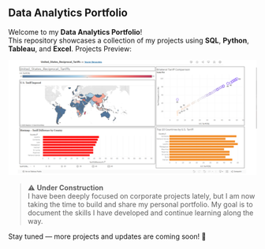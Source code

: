 ## Data Analytics Portfolio

Welcome to my **Data Analytics Portfolio**!  
This repository showcases a collection of my projects using **SQL**, **Python**, **Tableau**, and **Excel**.
Projects Preview:

![Project Previews](https://github.com/Yeuner/DataAnalystPortfolio/blob/main/Tableau/United_States_Reciprocal_Tariffs/United_States_Reciprocal_Tariffs.png?raw=true)

> ⚠️ **Under Construction**  
I have been deeply focused on corporate projects lately, but I am now taking the time to build and share my personal portfolio. My goal is to document the skills I have developed and continue learning along the way.

Stay tuned — more projects and updates are coming soon! 🚀

